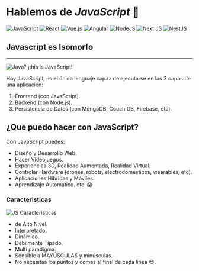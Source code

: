 # Hablemos de **_JavaScript_** :wave:

![JavaScript](https://img.shields.io/badge/javascript-%23323330.svg?style=for-the-badge&logo=javascript&logoColor=%23F7DF1E)
![React](https://img.shields.io/badge/react-%2320232a.svg?style=for-the-badge&logo=react&logoColor=%2361DAFB)
![Vue.js](https://img.shields.io/badge/vuejs-%2335495e.svg?style=for-the-badge&logo=vuedotjs&logoColor=%234FC08D)
![Angular](https://img.shields.io/badge/angular-%23DD0031.svg?style=for-the-badge&logo=angular&logoColor=white)
![NodeJS](https://img.shields.io/badge/node.js-6DA55F?style=for-the-badge&logo=node.js&logoColor=white)
![Next JS](https://img.shields.io/badge/Next-black?style=for-the-badge&logo=next.js&logoColor=white)
![NestJS](https://img.shields.io/badge/nestjs-%23E0234E.svg?style=for-the-badge&logo=nestjs&logoColor=white)

## Javascript es Isomorfo

---

![Java? ¡this is JavaScript!](https://jonmircha.com/img/blog/this-is-javascript.jpg)

Hoy JavaScript, es el único lenguaje capaz de ejecutarse en las 3 capas de una aplicación:

1. Frontend (con JavaScript).
2. Backend (con Node.js).
3. Persistencia de Datos (con MongoDB, Couch DB, Firebase, etc).

## ¿Que puedo hacer con **JavaScript**?

Con JavaScript puedes:

- Diseño y Desarrollo Web.
- Hacer Videojuegos.
- Experiencias 3D, Realidad Aumentada, Realidad Virtual.
- Controlar Hardware (drones, robots, electrodomésticos, wearables, etc).
- Aplicaciones Híbridas y Móviles.
- Aprendizaje Automático.
  etc.
  :scream:

### **Caracteristicas**

![JS Caracteristicas](https://i.pinimg.com/originals/71/ee/32/71ee32577432648f9e45fbd63b2cf261.jpg)

- de Alto Nivel.
- Interpretado.
- Dinámico.
- Débilmente Tipado.
- Multi paradigma.
- Sensible a MAYÚSCULAS y minúsculas.
- No necesitas los puntos y comas al final de cada línea :heart_eyes:.
